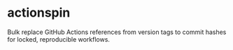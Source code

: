 # actionspin
Bulk replace GitHub Actions references from version tags to commit hashes for locked, reproducible workflows.
